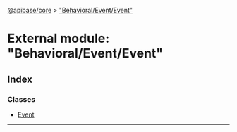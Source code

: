 [@apibase/core](../README.md) > ["Behavioral/Event/Event"](../modules/_behavioral_event_event_.md)

# External module: "Behavioral/Event/Event"

## Index

### Classes

* [Event](../classes/_behavioral_event_event_.event.md)

---

